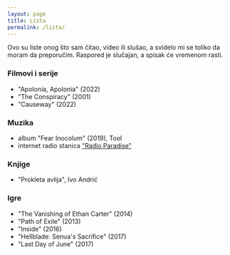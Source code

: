 ```yaml
---
layout: page
title: Lista
permalink: /lista/
---
```


Ovo su liste onog što sam čitao, video ili slušao, a svidelo mi se toliko da moram da preporučim. Raspored je slučajan, a spisak će vremenom rasti.

### Filmovi i serije

- "Apolonia, Apolonia" (2022)
- "The Conspiracy" (2001)
- "Causeway" (2022)

### Muzika

- album "Fear Inocolum" (2019), Tool
- internet radio stanica ["Radio Paradise"](https://radioparadise.com)

### Knjige

- "Prokleta avlija", Ivo Andrić

### Igre

- "The Vanishing of Ethan Carter" (2014)
- "Path of Exile" (2013)
- "Inside" (2016)
- "Hellblade: Senua's Sacrifice" (2017)
- "Last Day of June" (2017)
